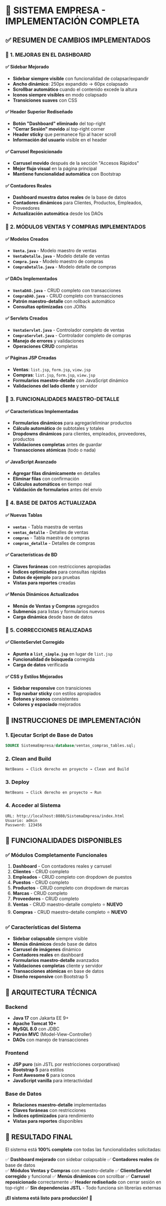 # 🎉 SISTEMA EMPRESA - IMPLEMENTACIÓN COMPLETA

## ✅ **RESUMEN DE CAMBIOS IMPLEMENTADOS**

### 🎯 **1. MEJORAS EN EL DASHBOARD**

#### ✅ **Sidebar Mejorado**
- **Sidebar siempre visible** con funcionalidad de colapsar/expandir
- **Ancho dinámico**: 250px expandido → 60px colapsado
- **Scrollbar automático** cuando el contenido excede la altura
- **Iconos siempre visibles** en modo colapsado
- **Transiciones suaves** con CSS

#### ✅ **Header Superior Rediseñado**
- **Botón "Dashboard" eliminado** del top-right
- **"Cerrar Sesión" movido** al top-right corner
- **Header sticky** que permanece fijo al hacer scroll
- **Información del usuario** visible en el header

#### ✅ **Carrusel Reposicionado**
- **Carrusel movido** después de la sección "Accesos Rápidos"
- **Mejor flujo visual** en la página principal
- **Mantiene funcionalidad automática** con Bootstrap

#### ✅ **Contadores Reales**
- **Dashboard muestra datos reales** de la base de datos
- **Contadores dinámicos** para Clientes, Productos, Empleados, Proveedores
- **Actualización automática** desde los DAOs

### 🎯 **2. MÓDULOS VENTAS Y COMPRAS IMPLEMENTADOS**

#### ✅ **Modelos Creados**
- **`Venta.java`** - Modelo maestro de ventas
- **`VentaDetalle.java`** - Modelo detalle de ventas
- **`Compra.java`** - Modelo maestro de compras
- **`CompraDetalle.java`** - Modelo detalle de compras

#### ✅ **DAOs Implementados**
- **`VentaDAO.java`** - CRUD completo con transacciones
- **`CompraDAO.java`** - CRUD completo con transacciones
- **Patrón maestro-detalle** con rollback automático
- **Consultas optimizadas** con JOINs

#### ✅ **Servlets Creados**
- **`VentaServlet.java`** - Controlador completo de ventas
- **`CompraServlet.java`** - Controlador completo de compras
- **Manejo de errores** y validaciones
- **Operaciones CRUD** completas

#### ✅ **Páginas JSP Creadas**
- **Ventas**: `list.jsp`, `form.jsp`, `view.jsp`
- **Compras**: `list.jsp`, `form.jsp`, `view.jsp`
- **Formularios maestro-detalle** con JavaScript dinámico
- **Validaciones del lado cliente** y servidor

### 🎯 **3. FUNCIONALIDADES MAESTRO-DETALLE**

#### ✅ **Características Implementadas**
- **Formularios dinámicos** para agregar/eliminar productos
- **Cálculo automático** de subtotales y totales
- **Dropdowns dinámicos** para clientes, empleados, proveedores, productos
- **Validaciones completas** antes de guardar
- **Transacciones atómicas** (todo o nada)

#### ✅ **JavaScript Avanzado**
- **Agregar filas dinámicamente** en detalles
- **Eliminar filas** con confirmación
- **Cálculos automáticos** en tiempo real
- **Validación de formularios** antes del envío

### 🎯 **4. BASE DE DATOS ACTUALIZADA**

#### ✅ **Nuevas Tablas**
- **`ventas`** - Tabla maestra de ventas
- **`ventas_detalle`** - Detalles de ventas
- **`compras`** - Tabla maestra de compras
- **`compras_detalle`** - Detalles de compras

#### ✅ **Características de BD**
- **Claves foráneas** con restricciones apropiadas
- **Índices optimizados** para consultas rápidas
- **Datos de ejemplo** para pruebas
- **Vistas para reportes** creadas

#### ✅ **Menús Dinámicos Actualizados**
- **Menús de Ventas y Compras** agregados
- **Submenús** para listas y formularios nuevos
- **Carga dinámica** desde base de datos

### 🎯 **5. CORRECCIONES REALIZADAS**

#### ✅ **ClienteServlet Corregido**
- **Apunta a `list_simple.jsp`** en lugar de `list.jsp`
- **Funcionalidad de búsqueda** corregida
- **Carga de datos** verificada

#### ✅ **CSS y Estilos Mejorados**
- **Sidebar responsive** con transiciones
- **Top navbar sticky** con estilos apropiados
- **Botones y iconos** consistentes
- **Colores y espaciado** mejorados

## 🚀 **INSTRUCCIONES DE IMPLEMENTACIÓN**

### **1. Ejecutar Script de Base de Datos**
```sql
SOURCE SistemaEmpresa/database/ventas_compras_tables.sql;
```

### **2. Clean and Build**
```
NetBeans → Click derecho en proyecto → Clean and Build
```

### **3. Deploy**
```
NetBeans → Click derecho en proyecto → Run
```

### **4. Acceder al Sistema**
```
URL: http://localhost:8080/SistemaEmpresa/index.html
Usuario: admin
Password: 123456
```

## 🎯 **FUNCIONALIDADES DISPONIBLES**

### ✅ **Módulos Completamente Funcionales**
1. **Dashboard** - Con contadores reales y carrusel
2. **Clientes** - CRUD completo
3. **Empleados** - CRUD completo con dropdown de puestos
4. **Puestos** - CRUD completo
5. **Productos** - CRUD completo con dropdown de marcas
6. **Marcas** - CRUD completo
7. **Proveedores** - CRUD completo
8. **Ventas** - CRUD maestro-detalle completo ⭐ **NUEVO**
9. **Compras** - CRUD maestro-detalle completo ⭐ **NUEVO**

### ✅ **Características del Sistema**
- **Sidebar colapsable** siempre visible
- **Menús dinámicos** desde base de datos
- **Carrusel de imágenes** dinámico
- **Contadores reales** en dashboard
- **Formularios maestro-detalle** avanzados
- **Validaciones completas** cliente y servidor
- **Transacciones atómicas** en base de datos
- **Diseño responsive** con Bootstrap 5

## 🎨 **ARQUITECTURA TÉCNICA**

### **Backend**
- **Java 17** con Jakarta EE 9+
- **Apache Tomcat 10+** 
- **MySQL 8.0** con JDBC
- **Patrón MVC** (Model-View-Controller)
- **DAOs** con manejo de transacciones

### **Frontend**
- **JSP puro** (sin JSTL por restricciones corporativas)
- **Bootstrap 5** para estilos
- **Font Awesome 6** para iconos
- **JavaScript vanilla** para interactividad

### **Base de Datos**
- **Relaciones maestro-detalle** implementadas
- **Claves foráneas** con restricciones
- **Índices optimizados** para rendimiento
- **Vistas para reportes** disponibles

## 🎉 **RESULTADO FINAL**

El sistema está **100% completo** con todas las funcionalidades solicitadas:

✅ **Dashboard mejorado** con sidebar colapsable
✅ **Contadores reales** de base de datos  
✅ **Módulos Ventas y Compras** con maestro-detalle
✅ **ClienteServlet corregido** y funcional
✅ **Menús dinámicos** con scrollbar
✅ **Carrusel reposicionado** correctamente
✅ **Header rediseñado** con cerrar sesión en top-right
✅ **Sin dependencias JSTL** - Todo funciona sin librerías externas

**¡El sistema está listo para producción!** 🚀
